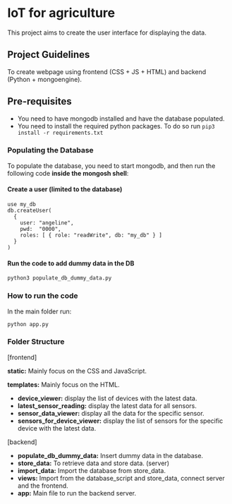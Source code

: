 # IoT for agriculture
This project aims to create the user interface for displaying the data.


## Project Guidelines
To create webpage using frontend (CSS + JS + HTML) and backend (Python + mongoengine).

## Pre-requisites
- You need to have mongodb installed and have the database populated.
- You need to install the required python packages. To do so run `pip3 install -r requirements.txt`

### Populating the Database
To populate the database, you need to start mongodb, and then run the following code **inside the mongosh shell**:

#### Create a user (limited to the database)
```
use my_db
db.createUser(
  {
    user: "angeline",
    pwd:  "0000", 
    roles: [ { role: "readWrite", db: "my_db" } ]
  }
)
```

#### Run the code to add dummy data in the DB
```
python3 populate_db_dummy_data.py
```

### How to run the code
In the main folder run:
```
python app.py
```

### Folder Structure
[frontend]

**static:** Mainly focus on the CSS and JavaScript.

**templates:** Mainly focus on the HTML.
- **device_viewer:** display the list of devices with the latest data.
- **latest_sensor_reading:** display the latest data for all sensors.
- **sensor_data_viewer:** display all the data for the specific sensor.
- **sensors_for_device_viewer:** display the list of sensors for the specific device with the latest data.

[backend]
- **populate_db_dummy_data:** Insert dummy data in the database.
- **store_data:** To retrieve data and store data. (server)
- **import_data:** Import the database from store_data.
- **views:** Import from the database_script and store_data, connect server and the frontend.
- **app:** Main file to run the backend server.

